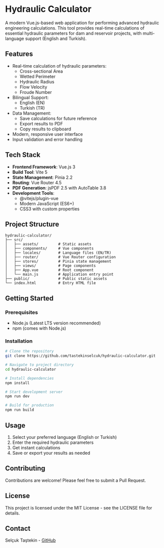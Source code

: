 # Hydraulic Calculator

A modern Vue.js-based web application for performing advanced hydraulic engineering calculations. This tool provides real-time calculations of essential hydraulic parameters for dam and reservoir projects, with multi-language support (English and Turkish).

## Features

- Real-time calculation of hydraulic parameters:
  - Cross-sectional Area
  - Wetted Perimeter
  - Hydraulic Radius
  - Flow Velocity
  - Froude Number
- Bilingual Support:
  - English (EN)
  - Turkish (TR)
- Data Management:
  - Save calculations for future reference
  - Export results to PDF
  - Copy results to clipboard
- Modern, responsive user interface
- Input validation and error handling

## Tech Stack

- **Frontend Framework**: Vue.js 3
- **Build Tool**: Vite 5
- **State Management**: Pinia 2.2
- **Routing**: Vue Router 4.5
- **PDF Generation**: jsPDF 2.5 with AutoTable 3.8
- **Development Tools**:
  - @vitejs/plugin-vue
  - Modern JavaScript (ES6+)
  - CSS3 with custom properties

## Project Structure

```
hydraulic-calculator/
├── src/
│   ├── assets/         # Static assets
│   ├── components/     # Vue components
│   ├── locales/        # Language files (EN/TR)
│   ├── router/         # Vue Router configuration
│   ├── stores/         # Pinia state management
│   ├── views/          # Page components
│   ├── App.vue         # Root component
│   └── main.js         # Application entry point
├── public/             # Public static assets
└── index.html          # Entry HTML file
```

## Getting Started

### Prerequisites

- Node.js (Latest LTS version recommended)
- npm (comes with Node.js)

### Installation

```bash
# Clone the repository
git clone https://github.com/tastekinselcuk/hydraulic-calculator.git

# Navigate to project directory
cd hydraulic-calculator

# Install dependencies
npm install

# Start development server
npm run dev

# Build for production
npm run build
```

## Usage

1. Select your preferred language (English or Turkish)
2. Enter the required hydraulic parameters
3. Get instant calculations
4. Save or export your results as needed

## Contributing

Contributions are welcome! Please feel free to submit a Pull Request.

## License

This project is licensed under the MIT License - see the LICENSE file for details.

## Contact

Selçuk Taştekin - [GitHub](https://github.com/tastekinselcuk)

